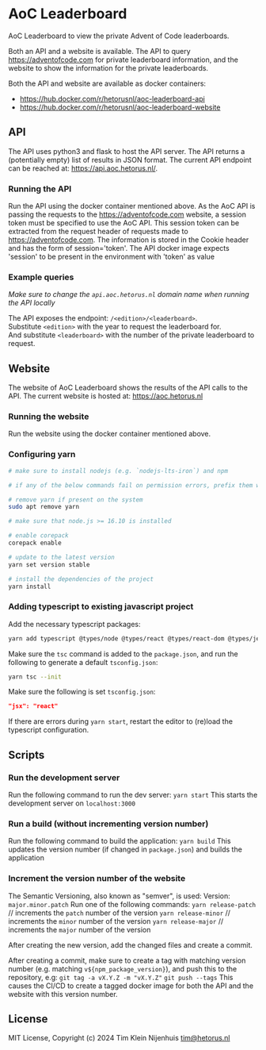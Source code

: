 # AoC Leaderboard

AoC Leaderboard to view the private Advent of Code leaderboards.

Both an API and a website is available. The API to query https://adventofcode.com for private leaderboard information, and the website to show the information for the private leaderboards.

Both the API and website are available as docker containers:

- https://hub.docker.com/r/hetorusnl/aoc-leaderboard-api
- https://hub.docker.com/r/hetorusnl/aoc-leaderboard-website

## API

The API uses python3 and flask to host the API server.
The API returns a (potentially empty) list of results in JSON format.
The current API endpoint can be reached at: https://api.aoc.hetorus.nl/.

### Running the API

Run the API using the docker container mentioned above.
As the AoC API is passing the requests to the https://adventofcode.com website, a session token must be specified to use the AoC API.
This session token can be extracted from the request header of requests made to https://adventofcode.com.
The information is stored in the Cookie header and has the form of session='token'.
The API docker image expects 'session' to be present in the environment with 'token' as value

### Example queries

_Make sure to change the `api.aoc.hetorus.nl` domain name when running the API locally_

The API exposes the endpoint: `/<edition>/<leaderboard>`.  
Substitute `<edition>` with the year to request the leaderboard for.  
And substitute `<leaderboard>` with the number of the private leaderboard to request.

## Website

The website of AoC Leaderboard shows the results of the API calls to the API.
The current website is hosted at: https://aoc.hetorus.nl

### Running the website

Run the website using the docker container mentioned above.

### Configuring yarn

```bash
# make sure to install nodejs (e.g. `nodejs-lts-iron`) and npm

# if any of the below commands fail on permission errors, prefix them with sudo

# remove yarn if present on the system
sudo apt remove yarn

# make sure that node.js >= 16.10 is installed

# enable corepack
corepack enable

# update to the latest version
yarn set version stable

# install the dependencies of the project
yarn install
```

### Adding typescript to existing javascript project

Add the necessary typescript packages:

```bash
yarn add typescript @types/node @types/react @types/react-dom @types/jest
```

Make sure the `tsc` command is added to the `package.json`, and run the following to generate a default `tsconfig.json`:

```bash
yarn tsc --init
```

Make sure the following is set `tsconfig.json`:

```json
"jsx": "react"
```

If there are errors during `yarn start`, restart the editor to (re)load the typescript configuration.

## Scripts

### Run the development server

Run the following command to run the dev server:
`yarn start`
This starts the development server on `localhost:3000`

### Run a build (without incrementing version number)

Run the following command to build the application:
`yarn build`
This updates the version number (if changed in `package.json`) and builds the application

### Increment the version number of the website

The Semantic Versioning, also known as "semver", is used:
Version: `major.minor.patch`
Run one of the following commands:
`yarn release-patch` // increments the `patch` number of the version
`yarn release-minor` // increments the `minor` number of the version
`yarn release-major` // increments the `major` number of the version

After creating the new version, add the changed files and create a commit.

After creating a commit, make sure to create a tag with matching version number (e.g. matching `v${npm_package_version}`), and push this to the repository, e.g:
`git tag -a vX.Y.Z -m "vX.Y.Z"`
`git push --tags`
This causes the CI/CD to create a tagged docker image for both the API and the website with this version number.

## License

MIT License, Copyright (c) 2024 Tim Klein Nijenhuis <tim@hetorus.nl>
